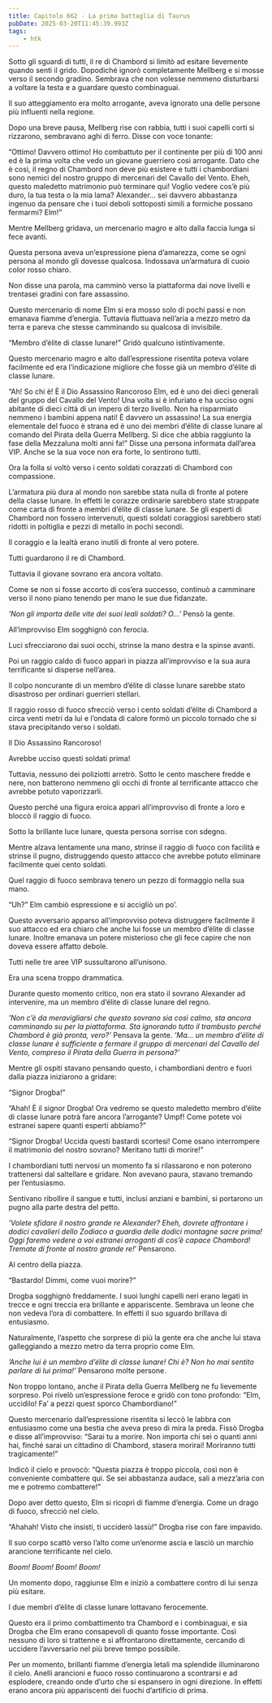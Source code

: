 ```yaml
---
title: Capitolo 662 - La prima battaglia di Taurus
pubDate: 2025-03-20T11:45:39.993Z
tags:
    - htk
---
```



Sotto gli sguardi di tutti, il re di Chambord si limitò ad esitare lievemente quando sentì il grido. Dopodiché ignorò completamente Mellberg e si mosse verso il secondo gradino. Sembrava che non volesse nemmeno disturbarsi a voltare la testa e a guardare questo combinaguai.


Il suo atteggiamento era molto arrogante, aveva ignorato una delle persone più influenti nella regione.


Dopo una breve pausa, Mellberg rise con rabbia, tutti i suoi capelli corti si rizzarono, sembravano aghi di ferro. Disse con voce tonante:

“Ottimo! Davvero ottimo! Ho combattuto per il continente per più di 100 anni ed è la prima volta che vedo un giovane guerriero così arrogante. Dato che è così, il regno di Chambord non deve più esistere e tutti i chambordiani sono nemici del nostro gruppo di mercenari del Cavallo del Vento. Eheh, questo maledetto matrimonio può terminare qui! Voglio vedere cos’è più duro, la tua testa o la mia lama? Alexander… sei davvero abbastanza ingenuo da pensare che i tuoi deboli sottoposti simili a formiche possano fermarmi? Elm!”


Mentre Mellberg gridava, un mercenario magro e alto dalla faccia lunga si fece avanti.


Questa persona aveva un’espressione piena d’amarezza, come se ogni persona al mondo gli dovesse qualcosa. Indossava un’armatura di cuoio color rosso chiaro.


Non disse una parola, ma camminò verso la piattaforma dai nove livelli e trentasei gradini con fare assassino.


Questo mercenario di nome Elm si era mosso solo di pochi passi e non emanava fiamme d’energia. Tuttavia fluttuava nell’aria a mezzo metro da terra e pareva che stesse camminando su qualcosa di invisibile.

“Membro d’élite di classe lunare!” Gridò qualcuno istintivamente.


Questo mercenario magro e alto dall’espressione risentita poteva volare facilmente ed era l’indicazione migliore che fosse già un membro d’élite di classe lunare.

“Ah! So chi è! È il Dio Assassino Rancoroso Elm, ed è uno dei dieci generali del gruppo del Cavallo del Vento! Una volta si è infuriato e ha ucciso ogni abitante di dieci città di un impero di terzo livello. Non ha risparmiato nemmeno i bambini appena nati! È davvero un assassino! La sua energia elementale del fuoco è strana ed è uno dei membri d’élite di classe lunare al comando del Pirata della Guerra Mellberg. Si dice che abbia raggiunto la fase della Mezzaluna molti anni fa!” Disse una persona informata dall’area VIP. Anche se la sua voce non era forte, lo sentirono tutti.


Ora la folla si voltò verso i cento soldati corazzati di Chambord con compassione.

L’armatura più dura al mondo non sarebbe stata nulla di fronte al potere della classe lunare. In effetti le corazze ordinarie sarebbero state strappate come carta di fronte a membri d’élite di classe lunare. Se gli esperti di Chambord non fossero intervenuti, questi soldati coraggiosi sarebbero stati ridotti in poltiglia e pezzi di metallo in pochi secondi.


Il coraggio e la lealtà erano inutili di fronte al vero potere.

Tutti guardarono il re di Chambord.

Tuttavia il giovane sovrano era ancora voltato.

Come se non si fosse accorto di cos’era successo, continuò a camminare verso il nono piano tenendo per mano le sue due fidanzate.

<em>’Non gli importa delle vite dei suoi leali soldati? O…’</em> Pensò la gente.

All’improvviso Elm sogghignò con ferocia.


Luci sfrecciarono dai suoi occhi, strinse la mano destra e la spinse avanti.

Poi un raggio caldo di fuoco apparì in piazza all’improvviso e la sua aura terrificante si disperse nell’area.


Il colpo noncurante di un membro d’élite di classe lunare sarebbe stato disastroso per ordinari guerrieri stellari.


Il raggio rosso di fuoco sfrecciò verso i cento soldati d’élite di Chambord a circa venti metri da lui e l’ondata di calore formò un piccolo tornado che si stava precipitando verso i soldati.


Il Dio Assassino Rancoroso!


Avrebbe ucciso questi soldati prima!


Tuttavia, nessuno dei poliziotti arretrò. Sotto le cento maschere fredde e nere, non batterono nemmeno gli occhi di fronte al terrificante attacco che avrebbe potuto vaporizzarli.


Questo perché una figura eroica apparì all’improvviso di fronte a loro e bloccò il raggio di fuoco.


Sotto la brillante luce lunare, questa persona sorrise con sdegno.


Mentre alzava lentamente una mano, strinse il raggio di fuoco con facilità e strinse il pugno, distruggendo questo attacco che avrebbe potuto eliminare facilmente quei cento soldati.


Quel raggio di fuoco sembrava tenero un pezzo di formaggio nella sua mano.


“Uh?” Elm cambiò espressione e si accigliò un po’.


Questo avversario apparso all’improvviso poteva distruggere facilmente il suo attacco ed era chiaro che anche lui fosse un membro d’élite di classe lunare. Inoltre emanava un potere misterioso che gli fece capire che non doveva essere affatto debole.


Tutti nelle tre aree VIP sussultarono all’unisono.


Era una scena troppo drammatica.

Durante questo momento critico, non era stato il sovrano Alexander ad intervenire, ma un membro d’élite di classe lunare del regno.

<em>’Non c’è da meravigliarsi che questo sovrano sia così calmo, sta ancora camminando su per la piattaforma. Sta ignorando tutto il trambusto perché Chambord è già pronta, vero?’</em> Pensava la gente. <em>’Ma… un membro d’élite di classe lunare è sufficiente a fermare il gruppo di mercenari del Cavallo del Vento, compreso il Pirata della Guerra in persona?’</em>


Mentre gli ospiti stavano pensando questo, i chambordiani dentro e fuori dalla piazza iniziarono a gridare:

“Signor Drogba!”


“Ahah! È il signor Drogba! Ora vedremo se questo maledetto membro d’élite di classe lunare potrà fare ancora l’arrogante? Umpf! Come potete voi estranei sapere quanti esperti abbiamo?”


“Signor Drogba! Uccida questi bastardi scortesi! Come osano interrompere il matrimonio del nostro sovrano? Meritano tutti di morire!”


I chambordiani tutti nervosi un momento fa si rilassarono e non poterono trattenersi dal saltellare e gridare. Non avevano paura, stavano tremando per l’entusiasmo.


Sentivano ribollire il sangue e tutti, inclusi anziani e bambini, si portarono un pugno alla parte destra del petto.


<em>’Volete sfidare il nostro grande re Alexander? Eheh, dovrete affrontare i dodici cavalieri dello Zodiaco a guardia delle dodici montagne sacre prima! Oggi faremo vedere a voi estranei arroganti di cos’è capace Chambord! Tremate di fronte al nostro grande re!</em>’ Pensarono.


Al centro della piazza.


“Bastardo! Dimmi, come vuoi morire?”


Drogba sogghignò freddamente. I suoi lunghi capelli neri erano legati in trecce e ogni treccia era brillante e appariscente. Sembrava un leone che non vedeva l’ora di combattere. In effetti il suo sguardo brillava di entusiasmo.


Naturalmente, l’aspetto che sorprese di più la gente era che anche lui stava galleggiando a mezzo metro da terra proprio come Elm.

<em>’Anche lui è un membro d’élite di classe lunare! Chi è? Non ho mai sentito parlare di lui prima!’</em> Pensarono molte persone.


Non troppo lontano, anche il Pirata della Guerra Mellberg ne fu lievemente sorpreso. Poi rivelò un’espressione feroce e gridò con tono profondo: “Elm, uccidilo! Fa’ a pezzi quest sporco Chambordiano!”


Questo mercenario dall’espressione risentita si leccò le labbra con entusiasmo come una bestia che aveva preso di mira la preda. Fissò Drogba e disse all’improvviso: “Sarai tu a morire. Non importa chi sei o quanti anni hai, finché sarai un cittadino di Chambord, stasera morirai! Moriranno tutti tragicamente!”


Indicò il cielo e provocò: “Questa piazza è troppo piccola, così non è conveniente combattere qui. Se sei abbastanza audace, sali a mezz’aria con me e potremo combattere!”


Dopo aver detto questo, Elm si ricoprì di fiamme d’energia. Come un drago di fuoco, sfrecciò nel cielo.


“Ahahah! Visto che insisti, ti ucciderò lassù!” Drogba rise con fare impavido.


Il suo corpo scattò verso l’alto come un’enorme ascia e lasciò un marchio arancione terrificante nel cielo.


<em>Boom! Boom! Boom! Boom!</em>


Un momento dopo, raggiunse Elm e iniziò a combattere contro di lui senza più esitare.


I due membri d’élite di classe lunare lottavano ferocemente.


Questo era il primo combattimento tra Chambord e i combinaguai, e sia Drogba che Elm erano consapevoli di quanto fosse importante. Così nessuno di loro si trattenne e si affrontarono direttamente, cercando di uccidere l’avversario nel più breve tempo possibile.


Per un momento, brillanti fiamme d’energia letali ma splendide illuminarono il cielo. Anelli arancioni e fuoco rosso continuarono a scontrarsi e ad esplodere, creando onde d’urto che si espansero in ogni direzione. In effetti erano ancora più appariscenti dei fuochi d’artificio di prima.





